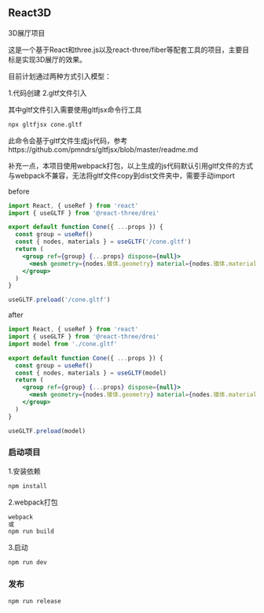 ## React3D
3D展厅项目

这是一个基于React和three.js以及react-three/fiber等配套工具的项目，主要目标是实现3D展厅的效果。

目前计划通过两种方式引入模型：

1.代码创建
2.gltf文件引入

其中gltf文件引入需要使用gltfjsx命令行工具

```bash
npx gltfjsx cone.gltf
```
此命令会基于gltf文件生成js代码，参考https://github.com/pmndrs/gltfjsx/blob/master/readme.md

补充一点，本项目使用webpack打包，以上生成的js代码默认引用gltf文件的方式与webpack不兼容，无法将gltf文件copy到dist文件夹中，需要手动import

before
```jsx
import React, { useRef } from 'react'
import { useGLTF } from '@react-three/drei'

export default function Cone({ ...props }) {
  const group = useRef()
  const { nodes, materials } = useGLTF('/cone.gltf')
  return (
    <group ref={group} {...props} dispose={null}>
      <mesh geometry={nodes.锥体.geometry} material={nodes.锥体.material} position={[-0.11, 0.2, 0]} />
    </group>
  )
}

useGLTF.preload('/cone.gltf')
```

after
```jsx
import React, { useRef } from 'react'
import { useGLTF } from '@react-three/drei'
import model from './cone.gltf'

export default function Cone({ ...props }) {
  const group = useRef()
  const { nodes, materials } = useGLTF(model)
  return (
    <group ref={group} {...props} dispose={null}>
      <mesh geometry={nodes.锥体.geometry} material={nodes.锥体.material} position={[-0.11, 0.2, 0]} />
    </group>
  )
}

useGLTF.preload(model)
```

### 启动项目
1.安装依赖
```bash
npm install
```
2.webpack打包
```bash
webpack
或
npm run build
```
3.启动
```bash
npm run dev
```

### 发布
```bash
npm run release
```


